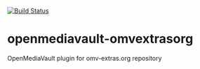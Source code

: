 [![Build Status](https://travis-ci.org/bandwith/openmediavault-omvextrasorg.svg?branch=master)](https://travis-ci.org/bandwith/openmediavault-omvextrasorg)

openmediavault-omvextrasorg
===========================

OpenMediaVault plugin for omv-extras.org repository
